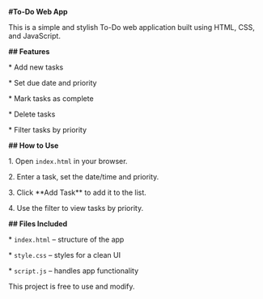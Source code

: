 **#To-Do Web App**



This is a simple and stylish To-Do web application built using HTML, CSS, and JavaScript.



**## Features**



\* Add new tasks

\* Set due date and priority

\* Mark tasks as complete

\* Delete tasks

\* Filter tasks by priority



**## How to Use**



1\. Open `index.html` in your browser.

2\. Enter a task, set the date/time and priority.

3\. Click \*\*Add Task\*\* to add it to the list.

4\. Use the filter to view tasks by priority.



**## Files Included**



\* `index.html` – structure of the app

\* `style.css` – styles for a clean UI

\* `script.js` – handles app functionality



This project is free to use and modify.



